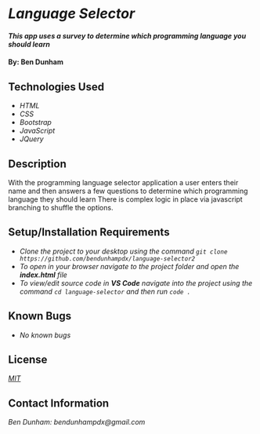 # _Language Selector_

#### _This app uses a survey to determine which programming language you should learn_

#### By: **Ben Dunham**

## Technologies Used

* _HTML_
* _CSS_
* _Bootstrap_
* _JavaScript_
* _JQuery_

## Description

With the programming language selector application a user enters their name and then answers a few questions to determine which programming language they should learn There is complex logic in place via javascript branching to shuffle the options.

## Setup/Installation Requirements

* _Clone the project to your desktop using the command ``git clone https://github.com/bendunhampdx/language-selector2``_
* _To open in your browser navigate to the project folder and open the **index.html** file_
* _To view/edit source code in **VS Code** navigate into the project using the command ``cd language-selector`` and then run ``code .``_


## Known Bugs

* _No known bugs_


## License

_[MIT](https://opensource.org/licenses/MIT)_

## Contact Information

_Ben Dunham: bendunhampdx@gmail.com_